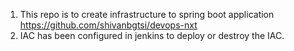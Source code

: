 1. This repo is to create infrastructure to spring boot application https://github.com/shivanbgtsi/devops-nxt
2. IAC has been configured in jenkins to deploy or destroy the IAC.

